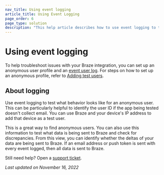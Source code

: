 ```yaml
---
nav_title: Using event logging
article_title: Using Event Logging
page_order: 6
page_type: solution
description: "This help article describes how to use event logging to troubleshoot issues with your Braze integration."
---
```


# Using event logging

To help troubleshoot issues with your Braze integration, you can set up an anonymous user profile and an [event user log]({{site.baseurl}}/user_guide/administrative/app_settings/developer_console/event_user_log_tab). For steps on how to set up an anonymous profile, refer to [Adding test users]({{site.baseurl}}/user_guide/administrative/app_settings/developer_console/internal_groups_tab/#adding-test-users).

## About logging

Use event logging to test what behavior looks like for an anonymous user. This can be particularly helpful to identify the user ID if the app being tested doesn't collect email. You can use Braze and your device's IP address to add that device as a test user.

This is a great way to find anonymous users. You can also use this information to test what data is being sent to Braze and check for discrepancies. From this view, you can identify whether the deltas of your data are being sent to Braze. If an email address or push token is sent with every event logged, then all data is sent to Braze.

Still need help? Open a [support ticket]({{site.baseurl}}/braze_support/).

_Last updated on November 16, 2022_

